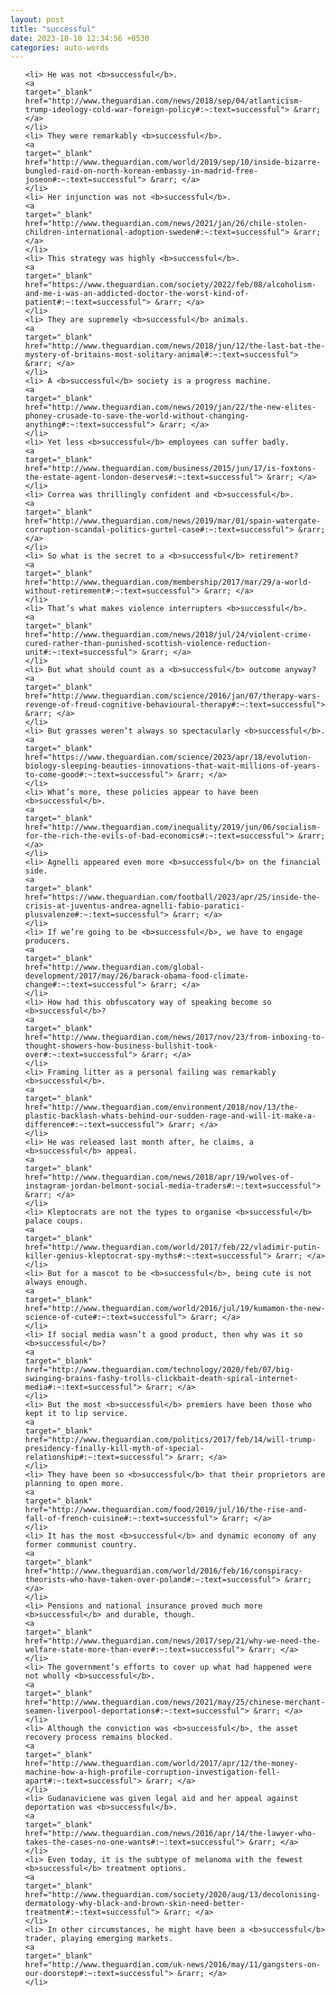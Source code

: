 ```yaml
---
layout: post
title: "successful"
date: 2023-10-10 12:34:56 +0530
categories: auto-words
---
```

<ol>

    <li> He was not <b>successful</b>.
    <a 
    target="_blank" 
    href="http://www.theguardian.com/news/2018/sep/04/atlanticism-trump-ideology-cold-war-foreign-policy#:~:text=successful"> &rarr; </a>
    </li>
    <li> They were remarkably <b>successful</b>.
    <a 
    target="_blank" 
    href="http://www.theguardian.com/world/2019/sep/10/inside-bizarre-bungled-raid-on-north-korean-embassy-in-madrid-free-joseon#:~:text=successful"> &rarr; </a>
    </li>
    <li> Her injunction was not <b>successful</b>.
    <a 
    target="_blank" 
    href="http://www.theguardian.com/news/2021/jan/26/chile-stolen-children-international-adoption-sweden#:~:text=successful"> &rarr; </a>
    </li>
    <li> This strategy was highly <b>successful</b>.
    <a 
    target="_blank" 
    href="https://www.theguardian.com/society/2022/feb/08/alcoholism-and-me-i-was-an-addicted-doctor-the-worst-kind-of-patient#:~:text=successful"> &rarr; </a>
    </li>
    <li> They are supremely <b>successful</b> animals.
    <a 
    target="_blank" 
    href="http://www.theguardian.com/news/2018/jun/12/the-last-bat-the-mystery-of-britains-most-solitary-animal#:~:text=successful"> &rarr; </a>
    </li>
    <li> A <b>successful</b> society is a progress machine.
    <a 
    target="_blank" 
    href="http://www.theguardian.com/news/2019/jan/22/the-new-elites-phoney-crusade-to-save-the-world-without-changing-anything#:~:text=successful"> &rarr; </a>
    </li>
    <li> Yet less <b>successful</b> employees can suffer badly.
    <a 
    target="_blank" 
    href="http://www.theguardian.com/business/2015/jun/17/is-foxtons-the-estate-agent-london-deserves#:~:text=successful"> &rarr; </a>
    </li>
    <li> Correa was thrillingly confident and <b>successful</b>.
    <a 
    target="_blank" 
    href="http://www.theguardian.com/news/2019/mar/01/spain-watergate-corruption-scandal-politics-gurtel-case#:~:text=successful"> &rarr; </a>
    </li>
    <li> So what is the secret to a <b>successful</b> retirement?
    <a 
    target="_blank" 
    href="http://www.theguardian.com/membership/2017/mar/29/a-world-without-retirement#:~:text=successful"> &rarr; </a>
    </li>
    <li> That’s what makes violence interrupters <b>successful</b>.
    <a 
    target="_blank" 
    href="http://www.theguardian.com/news/2018/jul/24/violent-crime-cured-rather-than-punished-scottish-violence-reduction-unit#:~:text=successful"> &rarr; </a>
    </li>
    <li> But what should count as a <b>successful</b> outcome anyway?
    <a 
    target="_blank" 
    href="http://www.theguardian.com/science/2016/jan/07/therapy-wars-revenge-of-freud-cognitive-behavioural-therapy#:~:text=successful"> &rarr; </a>
    </li>
    <li> But grasses weren’t always so spectacularly <b>successful</b>.
    <a 
    target="_blank" 
    href="https://www.theguardian.com/science/2023/apr/18/evolution-biology-sleeping-beauties-innovations-that-wait-millions-of-years-to-come-good#:~:text=successful"> &rarr; </a>
    </li>
    <li> What’s more, these policies appear to have been <b>successful</b>.
    <a 
    target="_blank" 
    href="http://www.theguardian.com/inequality/2019/jun/06/socialism-for-the-rich-the-evils-of-bad-economics#:~:text=successful"> &rarr; </a>
    </li>
    <li> Agnelli appeared even more <b>successful</b> on the financial side.
    <a 
    target="_blank" 
    href="https://www.theguardian.com/football/2023/apr/25/inside-the-crisis-at-juventus-andrea-agnelli-fabio-paratici-plusvalenze#:~:text=successful"> &rarr; </a>
    </li>
    <li> If we’re going to be <b>successful</b>, we have to engage producers.
    <a 
    target="_blank" 
    href="http://www.theguardian.com/global-development/2017/may/26/barack-obama-food-climate-change#:~:text=successful"> &rarr; </a>
    </li>
    <li> How had this obfuscatory way of speaking become so <b>successful</b>?
    <a 
    target="_blank" 
    href="http://www.theguardian.com/news/2017/nov/23/from-inboxing-to-thought-showers-how-business-bullshit-took-over#:~:text=successful"> &rarr; </a>
    </li>
    <li> Framing litter as a personal failing was remarkably <b>successful</b>.
    <a 
    target="_blank" 
    href="http://www.theguardian.com/environment/2018/nov/13/the-plastic-backlash-whats-behind-our-sudden-rage-and-will-it-make-a-difference#:~:text=successful"> &rarr; </a>
    </li>
    <li> He was released last month after, he claims, a <b>successful</b> appeal.
    <a 
    target="_blank" 
    href="http://www.theguardian.com/news/2018/apr/19/wolves-of-instagram-jordan-belmont-social-media-traders#:~:text=successful"> &rarr; </a>
    </li>
    <li> Kleptocrats are not the types to organise <b>successful</b> palace coups.
    <a 
    target="_blank" 
    href="http://www.theguardian.com/world/2017/feb/22/vladimir-putin-killer-genius-kleptocrat-spy-myths#:~:text=successful"> &rarr; </a>
    </li>
    <li> But for a mascot to be <b>successful</b>, being cute is not always enough.
    <a 
    target="_blank" 
    href="http://www.theguardian.com/world/2016/jul/19/kumamon-the-new-science-of-cute#:~:text=successful"> &rarr; </a>
    </li>
    <li> If social media wasn’t a good product, then why was it so <b>successful</b>?
    <a 
    target="_blank" 
    href="http://www.theguardian.com/technology/2020/feb/07/big-swinging-brains-fashy-trolls-clickbait-death-spiral-internet-media#:~:text=successful"> &rarr; </a>
    </li>
    <li> But the most <b>successful</b> premiers have been those who kept it to lip service.
    <a 
    target="_blank" 
    href="http://www.theguardian.com/politics/2017/feb/14/will-trump-presidency-finally-kill-myth-of-special-relationship#:~:text=successful"> &rarr; </a>
    </li>
    <li> They have been so <b>successful</b> that their proprietors are planning to open more.
    <a 
    target="_blank" 
    href="http://www.theguardian.com/food/2019/jul/16/the-rise-and-fall-of-french-cuisine#:~:text=successful"> &rarr; </a>
    </li>
    <li> It has the most <b>successful</b> and dynamic economy of any former communist country.
    <a 
    target="_blank" 
    href="http://www.theguardian.com/world/2016/feb/16/conspiracy-theorists-who-have-taken-over-poland#:~:text=successful"> &rarr; </a>
    </li>
    <li> Pensions and national insurance proved much more <b>successful</b> and durable, though.
    <a 
    target="_blank" 
    href="http://www.theguardian.com/news/2017/sep/21/why-we-need-the-welfare-state-more-than-ever#:~:text=successful"> &rarr; </a>
    </li>
    <li> The government’s efforts to cover up what had happened were not wholly <b>successful</b>.
    <a 
    target="_blank" 
    href="http://www.theguardian.com/news/2021/may/25/chinese-merchant-seamen-liverpool-deportations#:~:text=successful"> &rarr; </a>
    </li>
    <li> Although the conviction was <b>successful</b>, the asset recovery process remains blocked.
    <a 
    target="_blank" 
    href="http://www.theguardian.com/world/2017/apr/12/the-money-machine-how-a-high-profile-corruption-investigation-fell-apart#:~:text=successful"> &rarr; </a>
    </li>
    <li> Gudanaviciene was given legal aid and her appeal against deportation was <b>successful</b>.
    <a 
    target="_blank" 
    href="http://www.theguardian.com/news/2016/apr/14/the-lawyer-who-takes-the-cases-no-one-wants#:~:text=successful"> &rarr; </a>
    </li>
    <li> Even today, it is the subtype of melanoma with the fewest <b>successful</b> treatment options.
    <a 
    target="_blank" 
    href="http://www.theguardian.com/society/2020/aug/13/decolonising-dermatology-why-black-and-brown-skin-need-better-treatment#:~:text=successful"> &rarr; </a>
    </li>
    <li> In other circumstances, he might have been a <b>successful</b> trader, playing emerging markets.
    <a 
    target="_blank" 
    href="http://www.theguardian.com/uk-news/2016/may/11/gangsters-on-our-doorstep#:~:text=successful"> &rarr; </a>
    </li>